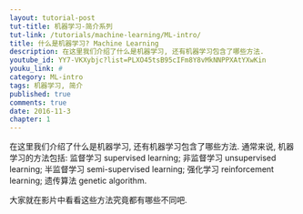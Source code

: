 ```yaml
---
layout: tutorial-post
tut-title: 机器学习-简介系列
tut-link: /tutorials/machine-learning/ML-intro/
title: 什么是机器学习? Machine Learning
description: 在这里我们介绍了什么是机器学习, 还有机器学习包含了哪些方法.
youtube_id: YY7-VKXybjc?list=PLXO45tsB95cIFm8Y8vMkNNPPXAtYXwKin
youku_link: #
category: ML-intro
tags: 机器学习, 简介
published: true
comments: true
date: 2016-11-3
chapter: 1
---
```



在这里我们介绍了什么是机器学习, 还有机器学习包含了哪些方法.
通常来说, 机器学习的方法包括:
监督学习 supervised learning;
非监督学习 unsupervised learning;
半监督学习 semi-supervised learning;
强化学习 reinforcement learning;
遗传算法 genetic algorithm.

大家就在影片中看看这些方法究竟都有哪些不同吧.